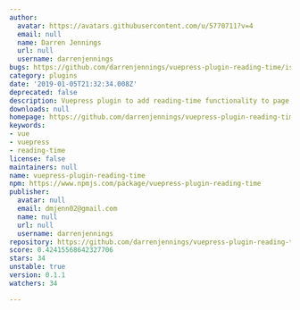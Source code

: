 ```yaml
---
author:
  avatar: https://avatars.githubusercontent.com/u/5770711?v=4
  email: null
  name: Darren Jennings
  url: null
  username: darrenjennings
bugs: https://github.com/darrenjennings/vuepress-plugin-reading-time/issues
category: plugins
date: '2019-01-05T21:32:34.008Z'
deprecated: false
description: Vuepress plugin to add reading-time functionality to page data
downloads: null
homepage: https://github.com/darrenjennings/vuepress-plugin-reading-time#readme
keywords:
- vue
- vuepress
- reading-time
license: false
maintainers: null
name: vuepress-plugin-reading-time
npm: https://www.npmjs.com/package/vuepress-plugin-reading-time
publisher:
  avatar: null
  email: dmjenn02@gmail.com
  name: null
  url: null
  username: darrenjennings
repository: https://github.com/darrenjennings/vuepress-plugin-reading-time
score: 0.42415568642327706
stars: 34
unstable: true
version: 0.1.1
watchers: 34

---
```


